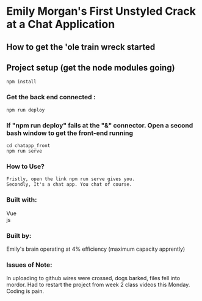 <h1>Emily Morgan's First Unstyled Crack at a Chat Application</h1>

<h2>How to get the 'ole train wreck started</h2>

## Project setup (get the node modules going)
```
npm install
```

### Get the back end connected :
```
npm run deploy
```
### If "npm run deploy" fails at the "&" connector. Open a second bash window to get the front-end running 
```
cd chatapp_front
npm run serve
```

### How to Use?
```
Fristly, open the link npm run serve gives you.
Secondly, It's a chat app. You chat of course. 
```

### Built with:
Vue </br>
js </br>

### Built by:
Emily's brain operating at 4% efficiency (maximum capacity apprently)

### Issues of Note:
In uploading to github wires were crossed, dogs barked, files fell into mordor. Had to restart the project from week 2 class videos this Monday. Coding is pain. 




